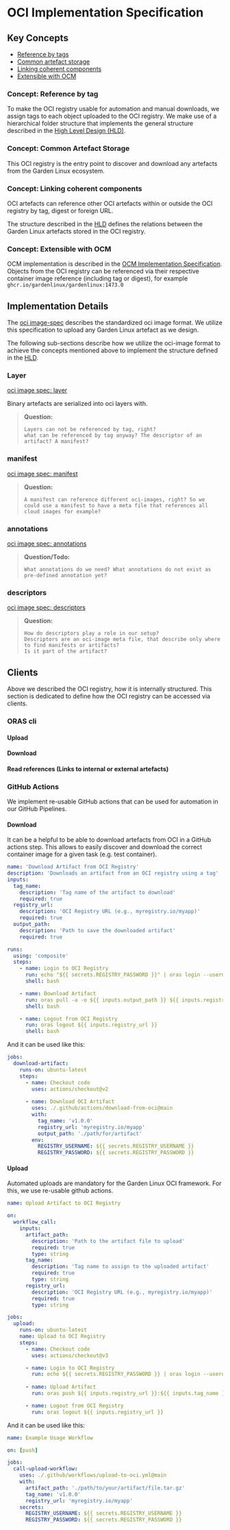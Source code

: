 # OCI Implementation Specification


## Key Concepts
* [Reference by tags](#concept%3A-reference-by-tag)
* [Common artefact storage](#concept%3A-common-artefact-storage)
* [Linking coherent components](#concept%3A-linking-coherent-components)
* [Extensible with OCM](#concept%3A-extensible-with-ocm)


### Concept: Reference by tag

To make the OCI registry usable for automation and manual downloads, we assign tags to each object uploaded to the OCI registry.
We make use of a hierarchical folder structure that implements the general structure described in the [High Level Design (HLD)](high-level-design.md).


### Concept: Common Artefact Storage 

This OCI registry is the entry point to discover and download any artefacts from the Garden Linux ecosystem. 

### Concept: Linking coherent components

OCI artefacts can reference other OCI artefacts within or outside the OCI registry by tag, digest or foreign URL.

The structure described in the [HLD](high-level-design.md) defines the relations between the Garden Linux artefacts stored in the OCI registry.

### Concept: Extensible with OCM

OCM implementation is described in the [OCM Implementation Specification](ocm-implementation-specification.md).
Objects from the OCI registry can be referenced via their respective container image reference (including tag or digest),
for example `ghcr.io/gardenlinux/gardenlinux:1473.0` 


## Implementation Details

The [oci image-spec](https://github.com/opencontainers/image-spec) describes the standardized oci image format. 
We utilize this specification to upload any Garden Linux artefact as we design. 

The following sub-sections describe how we utilize the oci-image format to achieve the concepts mentioned above to implement the structure defined in the [HLD](high-level-design).

### Layer 
[oci image spec: layer](https://github.com/opencontainers/image-spec/blob/main/layer.md)

Binary artefacts are serialized into oci layers with.  


> **Question:**
>
> ```
> Layers can not be referenced by tag, right? 
> what can be referenced by tag anyway? The descriptor of an artifact? A manifest?
> ```





### manifest
[oci image spec: manifest](https://github.com/opencontainers/image-spec/blob/main/manifest.md)

> **Question:**
>
> ```
> A manifest can reference different oci-images, right? So we could use a manifest to have a meta file that references all cloud images for example?
> ```
### annotations
[oci image spec: annotations](https://github.com/opencontainers/image-spec/blob/main/annotations.md)
> **Question/Todo:**
>
> ```
> What annotations do we need? What annotations do not exist as pre-defined annotation yet?
> ```

### descriptors
[oci image spec: descriptors](https://github.com/opencontainers/image-spec/blob/main/descriptor.md)

> **Question:**
>
> ```
> How do descriptors play a role in our setup? 
> Descriptors are an oci-image meta file, that describe only where to find manifests or artifacts?
> Is it part of the artifact?
> ```
## Clients

Above we described the OCI registry, how it is internally structured. This section is dedicated to define how the OCI registry can be accessed via clients.

### ORAS cli 

#### Upload 

#### Download 

#### Read references (Links to internal or external artefacts) 


### GitHub Actions 
We implement re-usable GitHub actions that can be used for automation in our GitHub Pipelines. 

#### Download 

It can be a helpful to be able to download artefacts from OCI in a GitHub actions step.
This allows to easily discover and download the correct container image for a given task (e.g. test container). 


```yaml
name: 'Download Artifact from OCI Registry'
description: 'Downloads an artifact from an OCI registry using a tag'
inputs:
  tag_name:
    description: 'Tag name of the artifact to download'
    required: true
  registry_url:
    description: 'OCI Registry URL (e.g., myregistry.io/myapp)'
    required: true
  output_path:
    description: 'Path to save the downloaded artifact'
    required: true

runs:
  using: 'composite'
  steps:
    - name: Login to OCI Registry
      run: echo "${{ secrets.REGISTRY_PASSWORD }}" | oras login --username ${{ secrets.REGISTRY_USERNAME }} --password-stdin ${{ inputs.registry_url }}
      shell: bash

    - name: Download Artifact
      run: oras pull -a -o ${{ inputs.output_path }} ${{ inputs.registry_url }}:${{ inputs.tag_name }}
      shell: bash

    - name: Logout from OCI Registry
      run: oras logout ${{ inputs.registry_url }}
      shell: bash

```

And it can be used like this:

```yaml
jobs:
  download-artifact:
    runs-on: ubuntu-latest
    steps:
      - name: Checkout code
        uses: actions/checkout@v2
      
      - name: Download OCI Artifact
        uses: ./.github/actions/download-from-oci@main
        with:
          tag_name: 'v1.0.0'
          registry_url: 'myregistry.io/myapp'
          output_path: './path/for/artifact'
        env:
          REGISTRY_USERNAME: ${{ secrets.REGISTRY_USERNAME }}
          REGISTRY_PASSWORD: ${{ secrets.REGISTRY_PASSWORD }}

```

#### Upload
Automated uploads are mandatory for the Garden Linux OCI framework. For this, we use re-usable github actions. 

```yaml
name: Upload Artifact to OCI Registry

on:
  workflow_call:
    inputs:
      artifact_path:
        description: 'Path to the artifact file to upload'
        required: true
        type: string
      tag_name:
        description: 'Tag name to assign to the uploaded artifact'
        required: true
        type: string
      registry_url:
        description: 'OCI Registry URL (e.g., myregistry.io/myapp)'
        required: true
        type: string

jobs:
  upload:
    runs-on: ubuntu-latest
    name: Upload to OCI Registry
    steps:
      - name: Checkout code
        uses: actions/checkout@v3

      - name: Login to OCI Registry
        run: echo ${{ secrets.REGISTRY_PASSWORD }} | oras login --username ${{ secrets.REGISTRY_USERNAME }} --password-stdin ${{ inputs.registry_url }}
      
      - name: Upload Artifact
        run: oras push ${{ inputs.registry_url }}:${{ inputs.tag_name }} ${{ inputs.artifact_path }}

      - name: Logout from OCI Registry
        run: oras logout ${{ inputs.registry_url }}
```

And it can be used like this:
```yaml
name: Example Usage Workflow

on: [push]

jobs:
  call-upload-workflow:
    uses: ./.github/workflows/upload-to-oci.yml@main
    with:
      artifact_path: './path/to/your/artifact/file.tar.gz'
      tag_name: 'v1.0.0'
      registry_url: 'myregistry.io/myapp'
    secrets:
      REGISTRY_USERNAME: ${{ secrets.REGISTRY_USERNAME }}
      REGISTRY_PASSWORD: ${{ secrets.REGISTRY_PASSWORD }}
```
